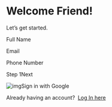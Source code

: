 # Welcome Friend!

Let’s get started.

Full Name

Email

Phone Number

Step 1Next

![img](https://srijanju.in/images/google.png)Sign in with Google

Already having an account?  [Log In here](https://srijanju.in/login)
